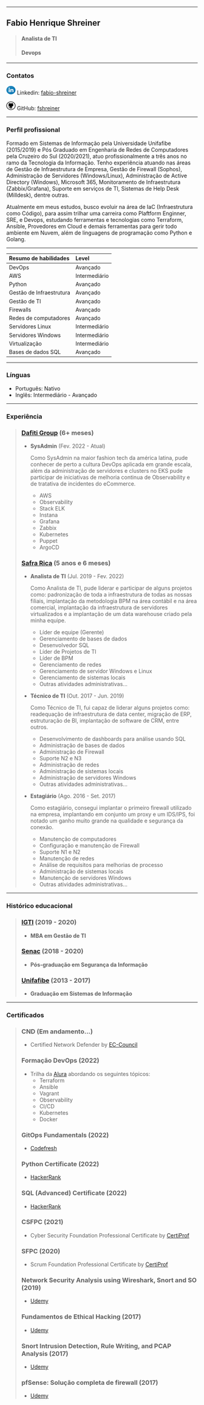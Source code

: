 * * *
## **Fabio Henrique Shreiner**
> #### Analista de TI
> #### Devops

---
### **Contatos**

![LinkedIn](./images/resized-linkedin-icon.svg) Linkedin: [fabio-shreiner](https://www.linkedin.com/in/fabio-shreiner/)

![GitHub](./images/resized-github-icon.svg) GitHub: [fshreiner](https://github.com/fshreiner)

[//]: # (<table>)
[//]: # (    <tr>)
[//]: # (        <td><img src="./images/linkedin-icon.svg" alt="Linkedin" width="35" height="40"></td>)
[//]: # (        <td><a href="https://www.linkedin.com/in/fabio-shreiner/" style="color: white">fabio-shreiner</a></td>)
[//]: # (        <td><img src="./images/github-icon.svg" alt="GitHub" width="35" height="40"></td>)
[//]: # (        <td><a href="https://github.com/fshreiner" style="color: white">fshreiner</a></td>)
[//]: # (    </tr>)
[//]: # (</table>)

---
### **Perfil profissional**

Formado em Sistemas de Informação pela Universidade Unifafibe (2015/2019) e Pós Graduado em Engenharia de Redes de Computadores pela Cruzeiro do Sul (2020/2021), atuo profissionalmente a três anos no ramo da Tecnologia da Informação. Tenho experiência atuando nas áreas de Gestão de Infraestrutura de Empresa, Gestão de Firewall (Sophos), Administração de Servidores (Windows/Linux), Administração de Active Directory (Windows), Microsoft 365, Monitoramento de Infraestrutura (Zabbix/Grafana), Suporte em serviços de TI, Sistemas de Help Desk (Milldesk), dentre outras. 

Atualmente em meus estudos, busco evoluir na área de IaC (Infraestrutura como Código), para assim trilhar uma carreira como Plaftform Enginner, SRE, e Devops, estudando ferramentas e tecnologias como Terraform, Ansible, Provedores em Cloud e demais ferramentas para gerir todo ambiente em Nuvem, além de linguagens de programação como Python e Golang.

---

| **Resumo de habilidades**       | Level         |
|:--------------------------------|:--------------|
| DevOps                          | Avançado      |
| AWS                             | Intermediário |
| Python                          | Avançado      |
| Gestão de Infraestrutura        | Avançado      |
| Gestão de TI                    | Avançado      |
| Firewalls                       | Avançado      |
| Redes de computadores           | Avançado      |
| Servidores Linux                | Intermediário |
| Servidores Windows              | Intermediário |
| Virtualização                   | Intermediário |
| Bases de dados SQL              | Avançado      |

---
### **Línguas**
- Português: Nativo
- Inglês: Intermediário - Avançado

---
### **Experiência**

> ### **[Dafiti Group](https://www.dafitigroup.com/)** (6+ meses)
>
> - **SysAdmin** (Fev. 2022 - Atual)
>
>   Como SysAdmin na maior fashion tech da américa latina, pude conhecer de perto a cultura DevOps aplicada em grande escala, além da administração de servidores e clusters no EKS pude participar de iniciativas de melhoria continua de Observability e de tratativa de incidentes do eCommerce.
>   - AWS
>   - Observability
>   - Stack ELK
>   - Instana
>   - Grafana
>   - Zabbix
>   - Kubernetes
>   - Puppet
>   - ArgoCD
>
> ### **[Safra Rica](https://www.safrarica.com.br/)** (5 anos e 6 meses)
>
> - **Analista de TI** (Jul. 2019 - Fev. 2022)
>
>   Como Analista de TI, pude liderar e participar de alguns projetos como: padronização de toda a infraestrutura de todas as nossas filiais, implantação da metodologia BPM na área contábil e na área comercial, implantação da infraestrutura de servidores virtualizados e a implantação de um data warehouse criado pela minha equipe.
>   - Líder de equipe (Gerente)
>   - Gerenciamento de bases de dados
>   - Desenvolvedor SQL
>   - Líder de Projetos de TI
>   - Líder de BPM
>   - Gerenciamento de redes
>   - Gerenciamento de servidor Windows e Linux
>   - Gerenciamento de sistemas locais
>   - Outras atividades administrativas...
>
> - **Técnico de TI** (Out. 2017 - Jun. 2019)
>
>   Como Técnico de TI, fui capaz de liderar alguns projetos como: readequação de infraestrutura de data center, migração de ERP, estruturação de BI, implantação de software de CRM, entre outros.
>   - Desenvolvimento de dashboards para análise usando SQL
>   - Administração de bases de dados
>   - Administração de Firewall
>   - Suporte N2 e N3
>   - Administração de redes
>   - Administração de sistemas locais
>   - Administração de servidores Windows
>   - Outras atividades administrativas...
>
> - **Estagiário** (Ago. 2016 - Set. 2017)
>   
>   Como estagiário, consegui implantar o primeiro firewall utilizado na empresa, implantando em conjunto um proxy e um IDS/IPS, foi notado um ganho muito grande na qualidade e segurança da conexão.
>   - Manutenção de computadores
>   - Configuração e manutenção de Firewall
>   - Suporte N1 e N2
>   - Manutenção de redes
>   - Análise de requisitos para melhorias de processo
>   - Administração de sistemas locais
>   - Manutenção de servidores Windows
>   - Outras atividades administrativas...

---
### **Histórico educacional**
> ### **[IGTI](https://www.igti.com.br/)** (2019 - 2020)
> - **MBA em Gestão de TI**
> 
> ### **[Senac](https://www.sp.senac.br/)** (2018 - 2020)
> - **Pós-graduação em Segurança da Informação**
> 
> ### **[Unifafibe](https://unifafibe.com.br/)** (2013 - 2017)
> - **Graduação em Sistemas de Informação**

---
### **Certificados**
> ### **CND** (Em andamento...)
> - Certified Network Defender by [EC-Council](https://www.eccouncil.org/)
>
> ### **Formação DevOps** (2022)
> - Trilha da [Alura](https://www.alura.com.br/) abordando os seguintes tópicos:
>   - Terraform
>   - Ansible
>   - Vagrant
>   - Observability
>   - CI/CD
>   - Kubernetes
>   - Docker
>
> ### **GitOps Fundamentals** (2022)
> - [Codefresh](https://codefresh.io/)
> 
> ### **Python Certificate** (2022)
> - [HackerRank](https://www.hackerrank.com/)
> 
> ### **SQL (Advanced) Certificate** (2022)
> - [HackerRank](https://www.hackerrank.com/)
> 
> ### **CSFPC** (2021)
> - Cyber Security Foundation Professional Certificate by [CertiProf](https://certiprof.com/)
>
> ### **SFPC** (2020)
> - Scrum Foundation Professional Certificate by [CertiProf](https://certiprof.com/)
>
> ### **Network Security Analysis using Wireshark, Snort and SO** (2019)
> - [Udemy](https://www.udemy.com/)
>
> ### **Fundamentos de Ethical Hacking** (2017)
> - [Udemy](https://www.udemy.com/)
>
> ### **Snort Intrusion Detection, Rule Writing, and PCAP Analysis** (2017)
> - [Udemy](https://www.udemy.com/)
>
> ### **pfSense: Solução completa de firewall** (2017)
> - [Udemy](https://www.udemy.com/)
